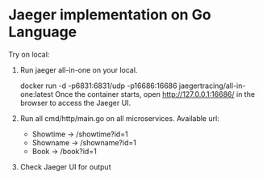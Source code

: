 # Jaeger implementation on Go Language

Try on local:
1. Run jaeger all-in-one on your local.

	docker run -d -p6831:6831/udp -p16686:16686 jaegertracing/all-in-one:latest
	Once the container starts, open http://127.0.0.1:16686/ in the browser to access the Jaeger UI.

2. Run all cmd/http/main.go on all microservices.
	Available url:
	- Showtime -> /showtime?id=1
	- Showname -> /showname?id=1
	- Book     -> /book?id=1

3. Check Jaeger UI for output


